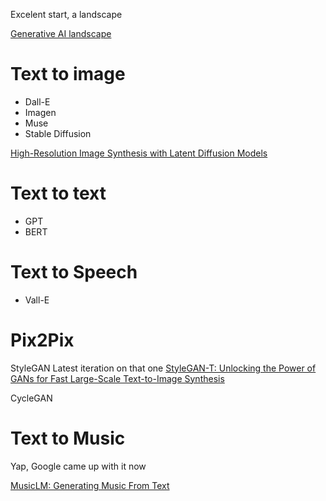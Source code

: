 Excelent start, a landscape

[Generative AI landscape](https://medium.com/data-science-rush/generative-ai-landscape-3d2a4596020f)

# Text to image

- Dall-E
- Imagen
- Muse
- Stable Diffusion

[High-Resolution Image Synthesis with Latent Diffusion Models
](https://arxiv.org/abs/2112.10752)


# Text to text
- GPT
- BERT

# Text to Speech
- Vall-E

# Pix2Pix

StyleGAN
Latest iteration on that one
[StyleGAN-T: Unlocking the Power of GANs for Fast Large-Scale Text-to-Image Synthesis
](https://arxiv.org/abs/2301.09515)

CycleGAN

# Text to Music
Yap, Google came up with it now

[MusicLM: Generating Music From Text](https://google-research.github.io/seanet/musiclm/examples/)